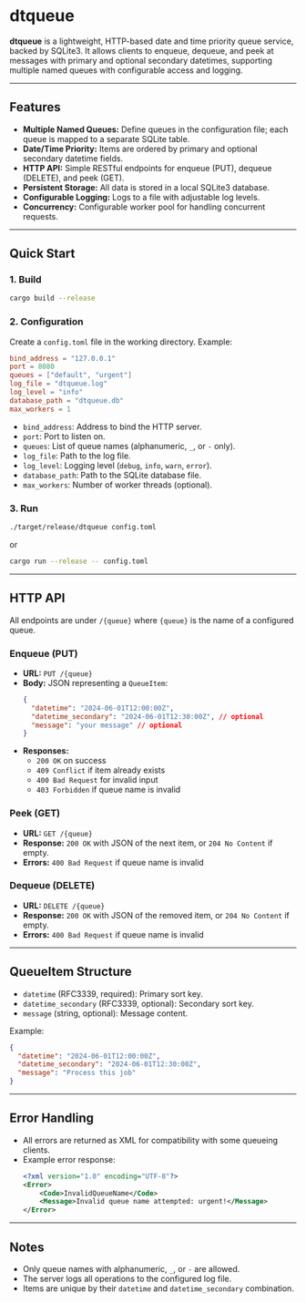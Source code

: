 # dtqueue

**dtqueue** is a lightweight, HTTP-based date and time priority queue service, backed by SQLite3. It allows clients to enqueue, dequeue, and peek at messages with primary and optional secondary datetimes, supporting multiple named queues with configurable access and logging.

---

## Features

- **Multiple Named Queues:** Define queues in the configuration file; each queue is mapped to a separate SQLite table.
- **Date/Time Priority:** Items are ordered by primary and optional secondary datetime fields.
- **HTTP API:** Simple RESTful endpoints for enqueue (PUT), dequeue (DELETE), and peek (GET).
- **Persistent Storage:** All data is stored in a local SQLite3 database.
- **Configurable Logging:** Logs to a file with adjustable log levels.
- **Concurrency:** Configurable worker pool for handling concurrent requests.

---

## Quick Start

### 1. Build

```sh
cargo build --release
```

### 2. Configuration

Create a `config.toml` file in the working directory. Example:

```toml
bind_address = "127.0.0.1"
port = 8080
queues = ["default", "urgent"]
log_file = "dtqueue.log"
log_level = "info"
database_path = "dtqueue.db"
max_workers = 1
```

- `bind_address`: Address to bind the HTTP server.
- `port`: Port to listen on.
- `queues`: List of queue names (alphanumeric, `_`, or `-` only).
- `log_file`: Path to the log file.
- `log_level`: Logging level (`debug`, `info`, `warn`, `error`).
- `database_path`: Path to the SQLite database file.
- `max_workers`: Number of worker threads (optional).

### 3. Run

```sh
./target/release/dtqueue config.toml
```
or

```sh
cargo run --release -- config.toml
```

---

## HTTP API

All endpoints are under `/{queue}` where `{queue}` is the name of a configured queue.

### Enqueue (PUT)

- **URL:** `PUT /{queue}`
- **Body:** JSON representing a `QueueItem`:
  ```json
  {
    "datetime": "2024-06-01T12:00:00Z",
    "datetime_secondary": "2024-06-01T12:30:00Z", // optional
    "message": "your message" // optional
  }
  ```
- **Responses:**
  - `200 OK` on success
  - `409 Conflict` if item already exists
  - `400 Bad Request` for invalid input
  - `403 Forbidden` if queue name is invalid

### Peek (GET)

- **URL:** `GET /{queue}`
- **Response:** `200 OK` with JSON of the next item, or `204 No Content` if empty.
- **Errors:** `400 Bad Request` if queue name is invalid

### Dequeue (DELETE)

- **URL:** `DELETE /{queue}`
- **Response:** `200 OK` with JSON of the removed item, or `204 No Content` if empty.
- **Errors:** `400 Bad Request` if queue name is invalid

---

## QueueItem Structure

- `datetime` (RFC3339, required): Primary sort key.
- `datetime_secondary` (RFC3339, optional): Secondary sort key.
- `message` (string, optional): Message content.

Example:

```json
{
  "datetime": "2024-06-01T12:00:00Z",
  "datetime_secondary": "2024-06-01T12:30:00Z",
  "message": "Process this job"
}
```

---

## Error Handling

- All errors are returned as XML for compatibility with some queueing clients.
- Example error response:
  ```xml
  <?xml version="1.0" encoding="UTF-8"?>
  <Error>
      <Code>InvalidQueueName</Code>
      <Message>Invalid queue name attempted: urgent!</Message>
  </Error>
  ```

---

## Notes

- Only queue names with alphanumeric, `_`, or `-` are allowed.
- The server logs all operations to the configured log file.
- Items are unique by their `datetime` and `datetime_secondary` combination.
